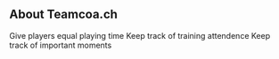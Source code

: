 ## About Teamcoa.ch

Give players equal playing time
Keep track of training attendence
Keep track of important moments

